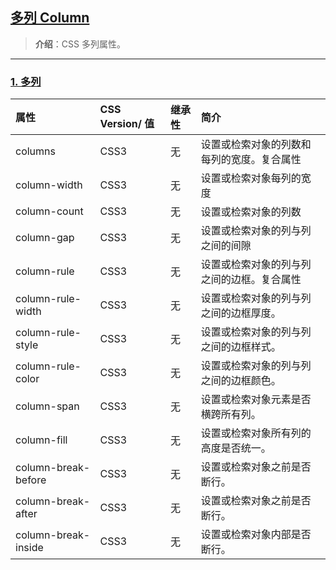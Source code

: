 ## [多列 Column](#)
> **介绍**：CSS 多列属性。

-----

### [1. 多列](#)


| 属性        | CSS Version/ 值 | 继承性	 | 简介                       |
|:-----------------------|:---------------|:-----|:-------------------------|
|columns	|CSS3	|无|	设置或检索对象的列数和每列的宽度。复合属性|
|column-width	|CSS3	|无|	设置或检索对象每列的宽度|
|column-count	|CSS3	|无|	设置或检索对象的列数|
|column-gap	|CSS3	|无	|设置或检索对象的列与列之间的间隙|
|column-rule	|CSS3	|无|	设置或检索对象的列与列之间的边框。复合属性|
|column-rule-width|	CSS3	|无|	设置或检索对象的列与列之间的边框厚度。|
|column-rule-style|	CSS3	|无|	设置或检索对象的列与列之间的边框样式。|
|column-rule-color|	CSS3	|无|	设置或检索对象的列与列之间的边框颜色。|
|column-span	|CSS3	|无	|设置或检索对象元素是否横跨所有列。|
|column-fill	|CSS3	|无	|设置或检索对象所有列的高度是否统一。|
|column-break-before|	CSS3|	无|	设置或检索对象之前是否断行。|
|column-break-after	|CSS3	|无	|设置或检索对象之前是否断行。|
|column-break-inside	|CSS3|	无	|设置或检索对象内部是否断行。|